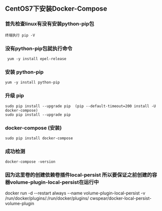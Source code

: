 ## CentOS7下安装Docker-Compose

### 首先检查linux有没有安装python-pip包

    终端执行 pip -V

### 没有python-pip包就执行命令

     yum -y install epel-release
    
### 安装 python-pip

    yum -y install python-pip

### 升级 pip

    sudo pip install --upgrade pip  (pip --default-timeout=200 install -U docker-compose)
    sudo pip install --upgrade pip

### docker-compose (安装)

    sudo pip install docker-compose

### 成功检测

    docker-compose -version


### 因为这里卷的创建依赖卷插件local-persist 所以要保证之前创建的容器volume-plugin-local-persist在运行中
docker run -d --restart always --name volume-plugin-local-persist -v /run/docker/plugins/:/run/docker/plugins/   cwspear/docker-local-persist-volume-plugin

